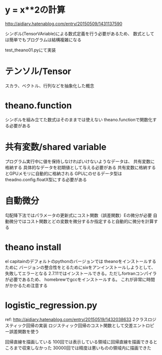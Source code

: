 # y = x**2の計算
http://aidiary.hatenablog.com/entry/20150509/1431137590

シンボル(TensorVAriable)による数式定義を行う必要があるため、
数式としては簡単でもプログラムは結構複雑になる

test_theano01.pyにて実装

# テンソル/Tensor
スカラ、ベクトル、行列などを抽象化した概念

# theano.function
シンボルを組み立てた数式はそのままでは使えない
theano.functionで関数化する必要がある

# 共有変数/shared variable
プログラム実行中に値を保持しなければいけないようなデータは、
共有変数に格納する
具体的なデータを初期値として与える必要がある
共有変数に格納するとGPUメモリに自動的に格納される
GPUにのせるデータ型はtheadno.config.floatX型にする必要がある

# 自動微分
勾配降下法ではパラメータの更新式にコスト関数（誤差関数）Eの微分が必要
自動微分ではコスト関数とどの変数を微分するか指定すると自動的に微分を計算する

# theano install
el capitainのデフォルトのpythonのバージョンでは
theanoをインストールするために
バージョンの整合性をとるためにsixをアンインストールしようとして、
失敗してエラーとなる
2.7.11ではインストールできる。ただしfortranコンパイラが必要であるため、
homebrewでgccをインストールする。
これが非常に時間がかかるため注意する

# logistic_regression.py
ref:
 http://aidiary.hatenablog.com/entry/20150519/1432038633
2クラスロジスティック回帰の実装
ロジスティック回帰のコスト関数として交差エントロピー誤差関数を使う

回帰直線を描画している
100回では表示している領域に回帰直線を描画できるところまで収束しなかった
30000回では精度は悪いものの領域内に描画できた
